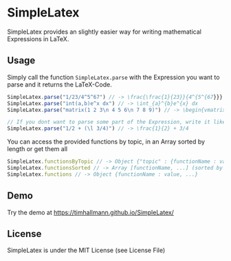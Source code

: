 # SimpleLatex

SimpleLatex provides an slightly easier way for writing mathematical Expressions
in LaTeX.

## Usage

Simply call the function `SimpleLatex.parse` with the Expression you want to parse and
it returns the LaTeX-Code.

```js
SimpleLatex.parse("1/23/4^5^67") // -> \frac{\frac{1}{23}}{4^{5^{67}}}
SimpleLatex.parse("int(a,b)e^x dx") // -> \int_{a}^{b}e^{x} dx
SimpleLatex.parse("matrix(1 2 3\n 4 5 6\n 7 8 9)") // -> \begin{vmatrix}1&2&3\\4&5&6\\7&8&9\end{vmatrix}

// If you dont want to parse some part of the Expression, write it like this "\l" (\l exp)
SimpleLatex.parse("1/2 + (\l 3/4)") // -> \frac{1}{2} + 3/4
```

You can access the provided functions by topic, in an Array sorted by length or get them all

```js
SimpleLatex.functionsByTopic // -> Object {"topic" : {functionName : value, ...}, ...}
SimpleLatex.functionsSorted // -> Array [functionName, ...] (sorted by length of functionName, long to short)
SimpleLatex.functions // -> Object {functionName : value, ...}
```

## Demo

Try the demo at https://timhallmann.github.io/SimpleLatex/

## License

SimpleLatex is under the MIT License (see License File)